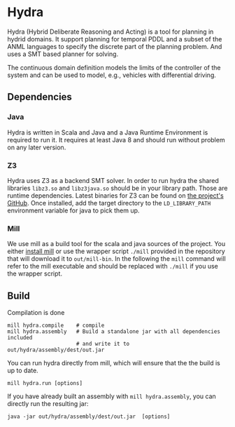 # Hydra

Hydra (Hybrid Deliberate Reasoning and Acting) is a tool for planning in hydrid domains.
It support planning for temporal PDDL and a subset of the ANML languages to specify the discrete part of the planning problem. And uses a SMT based planner for solving.

The continuous domain definition models the limits of the controller of the system and can be used to model, e.g., vehicles with differential driving.

## Dependencies

### Java

Hydra is written in Scala and Java and a Java Runtime Environment is required to run it.
It requires at least Java 8 and should run without problem on any later version.

### Z3

Hydra uses Z3 as a backend SMT solver. In order to run hydra the shared libraries `libz3.so` and `libz3java.so` should be in your library path. Those are runtime dependencies.
Latest binaries for Z3 can be found on [the project's GitHub](https://github.com/Z3Prover/z3/releases).
Once installed, add the target directory to the `LD_LIBRARY_PATH` environment variable for java to pick them up.

### Mill

We use mill as a build tool for the scala and java sources of the project. You either [install mill](http://www.lihaoyi.com/mill/) or use the wrapper script `./mill` provided in the repository that will download it to `out/mill-bin`. In the following the `mill` command will refer to the mill executable and should be replaced with `./mill` if you use the wrapper script.


## Build


Compilation is done 
```
mill hydra.compile    # compile 
mill hydra.assembly   # Build a standalone jar with all dependencies included
                      # and write it to  out/hydra/assembly/dest/out.jar
```

You can run hydra directly from mill, which will ensure that the the build is up to date.
```
mill hydra.run [options]
```

If you have already built an assembly with `mill hydra.assembly`, you can directly run the resulting jar:
```
java -jar out/hydra/assembly/dest/out.jar  [options]
```